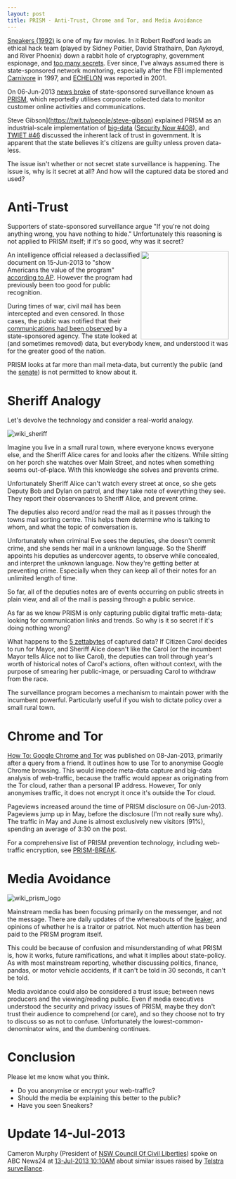 ```yaml
---
layout: post
title: PRISM - Anti-Trust, Chrome and Tor, and Media Avoidance
---
```


[Sneakers (1992)](http://www.imdb.com/title/tt0105435/) is one of my fav movies. In it Robert Redford leads an ethical hack team (played by Sidney Poitier, David Strathairn, Dan Aykroyd, and River Phoenix) down a rabbit hole of cryptography, government espionage, and [too many secrets](https://www.youtube.com/watch?v=G_XRqJV2zdk). Ever since, I've always assumed there is state-sponsored network monitoring, especially after the FBI implemented [Carnivore](https://en.wikipedia.org/wiki/Carnivore_(software)) in 1997, and [ECHELON](https://en.wikipedia.org/wiki/ECHELON) was reported in 2001.

On 06-Jun-2013 [news broke](http://www.washingtonpost.com/investigations/us-intelligence-mining-data-from-nine-us-internet-companies-in-broad-secret-program/2013/06/06/3a0c0da8-cebf-11e2-8845-d970ccb04497_story.html) of state-sponsored surveillance known as [PRISM](https://en.wikipedia.org/wiki/PRISM_(surveillance_program)), which reportedly utilises corporate collected data to monitor customer online activities and communications.

Steve Gibson](https://twit.tv/people/steve-gibson) explained PRISM as an industrial-scale implementation of [big-data](https://en.wikipedia.org/wiki/Big_data) ([Security Now #408](http://twit.tv/show/security-now/408)), and [TWIET #46](http://twit.tv/show/this-week-in-enterprise-tech/46) discussed the inherent lack of trust in government. It is apparent that the state believes it's citizens are guilty unless proven data-less.

The issue isn't whether or not secret state surveillance is happening. The issue is, why is it secret at all? And how will the captured data be stored and used?

# Anti-Trust

Supporters of state-sponsored surveillance argue "If you're not doing anything wrong, you have nothing to hide." Unfortunately this reasoning is not applied to PRISM itself; if it's so good, why was it secret?

<img src="https://upload.wikimedia.org/wikipedia/commons/f/f4/Censored_WPA_poster.jpg" width="200" style="float:right;">

An intelligence official released a declassified document on 15-Jun-2013 to "show Americans the value of the program" [according to AP](https://www.cbsnews.com/news/officials-nsa-programs-broke-terror-plots-in-20-nations/). However the program had previously been too good for public recognition.

During times of war, civil mail has been intercepted and even censored. In those cases, the public was notified that their [communications had been observed](http://www.postalcensorship.com/examples/ww2civilus/ww2civil_us16.html) by a state-sponsored agency. The state looked at (and sometimes removed) data, but everybody knew, and understood it was for the greater good of the nation.

PRISM looks at far more than mail meta-data, but currently the public (and the [senate](https://www.theverge.com/2013/7/23/4550434/senator-wyden-us-surveillance-state-fisa-prism-patriot-act)) is not permitted to know about it.

# Sheriff Analogy

Let's devolve the technology and consider a real-world analogy.

![wiki_sheriff](http://upload.wikimedia.org/wikipedia/commons/0/0a/Deputy_sheriff_Mogollon_New_Mexico.jpg?s=120)

Imagine you live in a small rural town, where everyone knows everyone else, and the Sheriff  Alice cares for and looks after the citizens. While sitting on her porch she watches over Main Street, and notes when something seems out-of-place. With this knowledge she solves and prevents crime.


Unfortunately Sheriff Alice can't watch every street at once, so she gets Deputy Bob and Dylan on patrol, and they take note of everything they see. They report their observances to Sheriff Alice, and prevent crime.

The deputies also record and/or read the mail as it passes through the towns mail sorting centre. This helps them determine who is talking to whom, and what the topic of conversation is.

Unfortunately when criminal Eve sees the deputies, she doesn't commit crime, and she sends her mail in a unknown language. So the Sheriff appoints his deputies as undercover agents, to observe while concealed, and interpret the unknown language. Now they're getting better at preventing crime. Especially when they can keep all of their notes for an unlimited length of time.

So far, all of the deputies notes are of events occurring on public streets in plain view, and all of the mail is passing through a public service.

As far as we know PRISM is only capturing public digital traffic meta-data; looking for communication links and trends. So why is it so secret if it's doing nothing wrong?

What happens to the [5 zettabytes](https://www.nationalgeographic.com/pages/article/130612-nsa-utah-data-center-storage-zettabyte-snowden) of captured data? If Citizen Carol decides to run for Mayor, and Sheriff Alice doesn't like the Carol (or the incumbent Mayor tells Alice not to like Carol), the deputies can troll through year's worth of historical notes of Carol's actions, often without context, with the purpose of smearing her public-image, or persuading Carol to withdraw from the race.

The surveillance program becomes a mechanism to maintain power with the incumbent powerful. Particularly useful if you wish to dictate policy over a small rural town.

# Chrome and Tor

[How To: Google Chrome and Tor](/blog/2013-01-08-How-To-Google-Chrome-and-Tor/) was published on 08-Jan-2013, primarily after a query from a friend. It outlines how to use Tor to anonymise Google Chrome browsing. This would impede meta-data capture and big-data analysis of web-traffic, because the traffic would appear as originating from the Tor cloud, rather than a personal IP address. However, Tor only anonymises traffic, it does not encrypt it once it's outside the Tor cloud.

Pageviews increased around the time of PRISM disclosure on 06-Jun-2013. Pageviews jump up in May, before the disclosure (I'm not really sure why). The traffic in May and June is almost exclusively new visitors (91%), spending an average of 3:30 on the post.

For a comprehensive list of PRISM prevention technology, including web-traffic encryption, see [PRISM-BREAK](https://prism-break.org/).

# Media Avoidance

![wiki_prism_logo](https://upload.wikimedia.org/wikipedia/commons/b/b1/PRISM_logo.jpg?s=120)

Mainstream media has been focusing primarily on the messenger, and not the message. There are daily updates of the whereabouts of the [leaker](http://en.wikipedia.org/wiki/Edward_Snowden), and opinions of whether he is a traitor or patriot. Not much attention has been paid to the PRISM program itself.

This could be because of confusion and misunderstanding of what PRISM is, how it works,  future ramifications, and what it implies about state-policy. As with most mainstream reporting, whether discussing politics, finance, pandas, or motor vehicle accidents,  if it can't be told in 30 seconds, it can't be told.

Media avoidance could also be considered a trust issue; between news producers and the viewing/reading public. Even if media executives understood the security and privacy issues of PRISM, maybe they don't trust their audience to comprehend (or care), and so they choose not to try to discuss so as not to confuse. Unfortunately the lowest-common-denominator wins, and the dumbening continues.

# Conclusion

Please let me know what you think.
- Do you anonymise or encrypt your web-traffic?
- Should the media be explaining this better to the public?
- Have you seen Sneakers?

# Update 14-Jul-2013

Cameron Murphy (President of [NSW Council Of Civil Liberties](http://www.nswccl.org.au/)) spoke on ABC News24 at [13-Jul-2013 10:10AM](https://twitter.com/CameronMurphy__/status/355837425622335488) about similar issues raised by [Telstra surveillance](http://www.zdnet.com/telstra-agreed-to-retain-data-for-us-authorities-7000017986/). 
